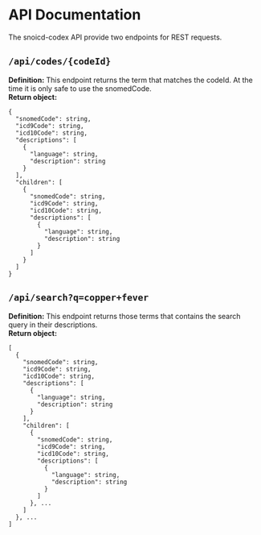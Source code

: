 # API Documentation

The snoicd-codex API provide two endpoints for REST requests.

## `/api/codes/{codeId}`
**Definition:** This endpoint returns the term that matches the codeId. At the time it is only safe to use the snomedCode.  
**Return object:**
```
{
  "snomedCode": string,
  "icd9Code": string,
  "icd10Code": string,
  "descriptions": [
    {
      "language": string,
      "description": string
    }
  ],
  "children": [
    {
      "snomedCode": string,
      "icd9Code": string,
      "icd10Code": string,
      "descriptions": [
        {
          "language": string,
          "description": string
        }
      ]
    }
  ]
}
```

## `/api/search?q=copper+fever`
**Definition:** This endpoint returns those terms that contains the search query in their descriptions.  
**Return object:**
```
[
  {
    "snomedCode": string,
    "icd9Code": string,
    "icd10Code": string,
    "descriptions": [
      {
        "language": string,
        "description": string
      }
    ],
    "children": [
      {
        "snomedCode": string,
        "icd9Code": string,
        "icd10Code": string,
        "descriptions": [
          {
            "language": string,
            "description": string
          }
        ]
      }, ...
    ]
  }, ...
]
```
